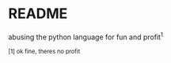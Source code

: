 # README #


abusing the python language for fun and profit<sup>1</sup>  

<small>[1] ok fine, theres no profit</small>